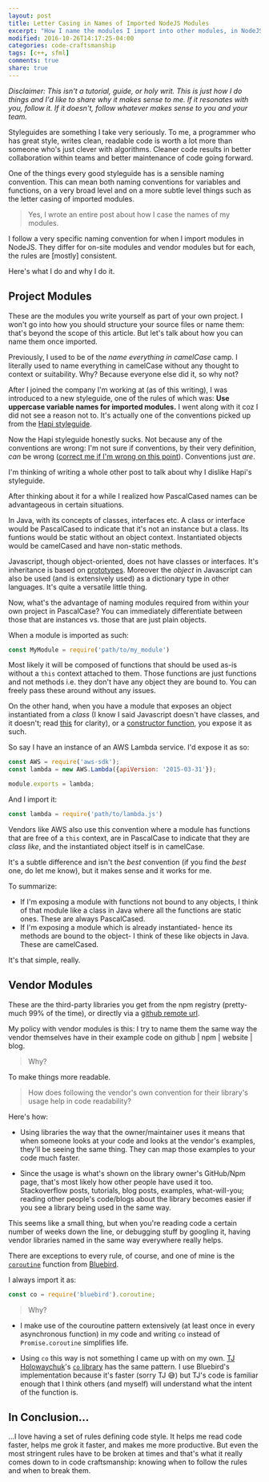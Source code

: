 ```yaml
---
layout: post
title: Letter Casing in Names of Imported NodeJS Modules
excerpt: "How I name the modules I import into other modules, in NodeJS."
modified: 2016-10-26T14:17:25-04:00
categories: code-craftsmanship
tags: [c++, sfml]
comments: true
share: true
---
```


*Disclaimer: This isn't a tutorial, guide, or holy writ. This is just how I do things and I'd like to share why it makes sense to me. If it resonates with you, follow it. If it doesn't, follow whatever makes sense to you and your team.*

Styleguides are something I take very seriously. To me, a programmer who has great style, writes clean, readable code is worth a lot more than someone who's just clever with algorithms. Cleaner code results in better collaboration within teams and better maintenance of code going forward.

One of the things every good styleguide has is a sensible naming convention. This can mean both naming conventions for variables and functions, on a very broad level and on a more subtle level things such as the letter casing of imported modules.

> Yes, I wrote an entire post about how I case the names of my modules.

I follow a very specific naming convention for when I import modules in NodeJS. They differ for on-site modules and vendor modules but for each, the rules are [mostly] consistent.

Here's what I do and why I do it.

Project Modules
---------------
These are the modules you write yourself as part of your own project. I won't go into how you should structure your source files or name them: that's beyond the scope of this article. But let's talk about how you can name them once imported.

Previously, I used to be of the *name everything in camelCase* camp. I literally used to name everything in camelCase without any thought to context or suitability. Why? Because everyone else did it, so why not?

After I joined the company I'm working at (as of this writing), I was introduced to a new styleguide, one of the rules of which was: **Use uppercase variable names for imported modules.** I went along with it coz I did not see a reason not to. It's actually one of the conventions picked up from the [Hapi styleguide](http://hapijs.com/styleguide).

Now the Hapi styleguide honestly sucks. Not because any of the conventions are wrong: I'm not sure if conventions, by their very definition, *can* be wrong ([correct me if I'm wrong on this point](mailto:shuvophoenix@gmail.com)). Conventions just *are*.

I'm thinking of writing a whole other post to talk about why I dislike Hapi's styleguide.

After thinking about it for a while I realized how PascalCased names can be advantageous in certain situations.

In Java, with its concepts of classes, interfaces etc. A class or interface would be PascalCased to indicate that it's not an instance but a class. Its funtions would be static without an object context. Instantiated objects would be camelCased and have non-static methods.

Javascript, though object-oriented, does not have classes or interfaces. It's inheritance is based on [prototypes](http://javascriptissexy.com/javascript-prototype-in-plain-detailed-language/). Moreover the *object* in Javascript can also be used (and is extensively used) as a dictionary type in other languages. It's quite a versatile little thing.

Now, what's the advantage of naming modules required from within your own project in PascalCase? You can immediately differentiate between those that are instances vs. those that are just plain objects.

When a module is imported as such:
```javascript
const MyModule = require('path/to/my_module')
```
Most likely it will be composed of functions that should be used as-is without a `this` context attached to them. Those functions are just functions and not methods i.e. they don't have any object they are bound to. You can freely pass these around without any issues.

On the other hand, when you have a module that exposes an object instantiated from a  *class* (I know I said Javascript doesn't have classes, and it doesn't; read [this](https://developer.mozilla.org/en/docs/Web/JavaScript/Reference/Classes) for clarity), or a [constructor function](https://developer.mozilla.org/en-US/docs/Web/JavaScript/Reference/Global_Objects/Object/constructor), you expose it as such.

So say I have an instance of an AWS Lambda service. I'd expose it as so:
```javascript
const AWS = require('aws-sdk');
const lambda = new AWS.Lambda({apiVersion: '2015-03-31'});

module.exports = lambda;
```

And I import it:
```javascript
const lambda = require('path/to/lambda.js')
```

Vendors like AWS also use this convention where a module has functions that are free of a `this` context, are in PascalCase to indicate that they are *class like*, and the instantiated object itself is in camelCase.

It's a subtle difference and isn't the *best* convention (if you find the *best* one, do let me know), but it makes sense and it works for me.

To summarize:
- If I'm exposing a module with functions not bound to any objects, I think of that module like a class in Java where all the functions are static ones. These are always PascalCased.
- If I'm exposing a module which is already instantiated- hence its methods are bound to the object- I think of these like objects in Java. These are camelCased.

It's that simple, really.

Vendor Modules
--------------
These are the third-party libraries you get from the npm registry (pretty-much 99% of the time), or directly via a [github remote url](http://stackoverflow.com/a/17509764/2584375).

My policy with vendor modules is this: I try to name them the same way the vendor themselves have in their example code on github | npm | website | blog.

> Why?

To make things more readable.

> How does following the vendor's own convention for their library's usage help in code readability?

Here's how:
- Using libraries the way that the owner/maintainer uses it means that when someone looks at your code and looks at the vendor's examples, they'll be seeing the same thing. They can map those examples to your code much faster.

- Since the usage is what's shown on the library owner's GitHub/Npm page, that's most likely how other people have used it too. Stackoverflow posts, tutorials, blog posts, examples, what-will-you; reading other people's code/blogs about the library becomes easier if you see a library being used in the same way.

This seems like a small thing, but when you're reading code a certain number of weeks down the line, or debugging stuff by googling it, having vendor libraries named in the same way everywhere really helps.

There are exceptions to every rule, of course, and one of mine is the [`coroutine`](http://bluebirdjs.com/docs/api/promise.coroutine.html) function from [Bluebird](http://bluebirdjs.com/).

I always import it as:
```javascript
const co = require('bluebird').coroutine;
```

> Why?

- I make use of the couroutine pattern extensively (at least once in every asynchronous function) in my code and writing `co` instead of `Promise.coroutine` simplifies life.

- Using `co` this way is not something I came up with on my own. [TJ Holowaychuk](https://github.com/tj)'s [`co` library](https://github.com/tj/co) has the same pattern. I use Bluebird's implementation because it's faster (sorry TJ &#x1f605;) but TJ's code is familiar enough that I think others (and myself) will understand what the intent of the function is.

In Conclusion...
----------------
...I love having a set of rules defining code style. It helps me read code faster, helps me grok it faster, and makes me more productive. But even the most stringent rules have to be broken at times and that's what it really comes down to in code craftsmanship: knowing when to follow the rules and when to break them.
